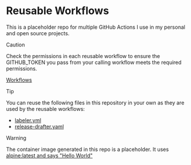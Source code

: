 # Reusable Workflows

This is a placeholder repo for multiple GitHub Actions I use in my personal and open source projects.

> [!CAUTION]
> Check the permissions in each reusable workflow to ensure the GITHUB_TOKEN you pass from your calling workflow meets the required permissions.
>
> [Workflows](.github/workflows)

> [!TIP]
> You can reuse the following files in this repository in your own as they are used by the reusable workflows:
>
> - [labeler.yml](.github/labeler.yml)
> - [release-drafter.yaml](.github/release-drafter.yml)

> [!WARNING]  
> The container image generated in this repo is a placeholder.  It uses [alpine:latest and says "Hello World"](https://github.com/jmeridth/reusable-workflows/blob/main/Dockerfile)
